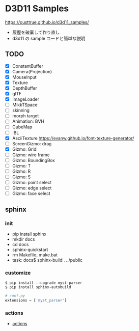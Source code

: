 # D3D11 Samples

<https://ousttrue.github.io/d3d11_samples/>

* 履歴を破棄して作り直し
* d3d11 の sample コードと簡単な説明

## TODO

* [x] ConstantBuffer
* [x] Camera(Projection)
* [x] MouseInput
* [x] Texture
* [x] DepthBuffer
* [x] glTF
* [x] ImageLoader
* [ ] MikkTSpace
* [ ] skinning
* [ ] morph target
* [ ] Animation: BVH
* [ ] CubeMap
* [ ] IBL
* [x] AsciiTexture <https://evanw.github.io/font-texture-generator/>
* [ ] ScreenGizmo: drag
* [x] Gizmo: Grid
* [ ] Gizmo: wire frame
* [ ] Gizmo: BoundingBox
* [ ] Gizmo: T
* [ ] Gizmo: R
* [ ] Gizmo: S
* [ ] Gizmo: point select
* [ ] Gizmo: edge select
* [ ] Gizmo: face select

## sphinx
### init

* pip install sphinx
* mkdir docs
* cd docs
* sphinx-quickstart
* rm Makefile, make.bat
* task: docs$ sphinx-build . ../public

### customize

```
$ pip install --upgrade myst-parser
$ pip install sphinx-autobuild
```

```py
# conf.py
extensions = ['myst_parser']
```

### actions

* [actions](./.github/workflows/sphinx.yml)
